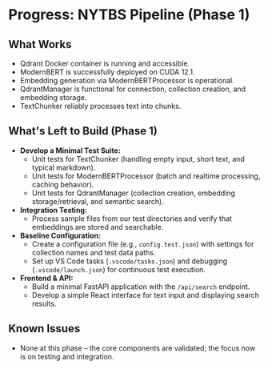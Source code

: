 # Progress: NYTBS Pipeline (Phase 1)

## What Works

- Qdrant Docker container is running and accessible.
- ModernBERT is successfully deployed on CUDA 12.1.
- Embedding generation via ModernBERTProcessor is operational.
- QdrantManager is functional for connection, collection creation, and embedding storage.
- TextChunker reliably processes text into chunks.

## What's Left to Build (Phase 1)

- **Develop a Minimal Test Suite:**  
  - Unit tests for TextChunker (handling empty input, short text, and typical markdown).
  - Unit tests for ModernBERTProcessor (batch and realtime processing, caching behavior).
  - Unit tests for QdrantManager (collection creation, embedding storage/retrieval, and semantic search).
- **Integration Testing:**  
  - Process sample files from our test directories and verify that embeddings are stored and searchable.
- **Baseline Configuration:**  
  - Create a configuration file (e.g., `config.test.json`) with settings for collection names and test data paths.
  - Set up VS Code tasks (`.vscode/tasks.json`) and debugging (`.vscode/launch.json`) for continuous test execution.
- **Frontend & API:**  
  - Build a minimal FastAPI application with the `/api/search` endpoint.
  - Develop a simple React interface for text input and displaying search results.

## Known Issues

- None at this phase – the core components are validated; the focus now is on testing and integration.